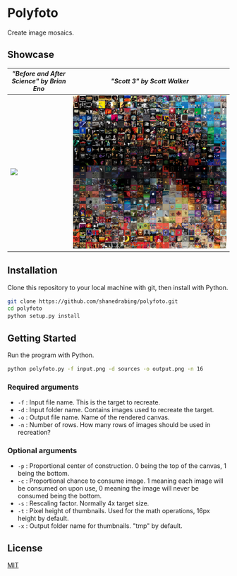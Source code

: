 # Polyfoto

Create image mosaics.

## Showcase

*"Before and After Science" by Brian Eno*|*"Scott 3" by Scott Walker*
-|-
<img src="docs/bna_science_mosaic.jpg" width="100%" height="auto">|<img src="docs/scott3_mosaic.jpg" width="100%" height="auto">

## Installation

Clone this repository to your local machine with git, then install with
Python.

```bash
git clone https://github.com/shanedrabing/polyfoto.git
cd polyfoto
python setup.py install
```

## Getting Started

Run the program with Python.

```bash
python polyfoto.py -f input.png -d sources -o output.png -n 16
```

### Required arguments

- `-f` : Input file name. This is the target to recreate.
- `-d` : Input folder name. Contains images used to recreate the target.
- `-o` : Output file name. Name of the rendered canvas.
- `-n` : Number of rows. How many rows of images should be used in recreation?

### Optional arguments

- `-p` : Proportional center of construction. 0 being the top of the canvas, 1
  being the bottom.
- `-c` : Proportional chance to consume image. 1 meaning each image will be consumed on upon use, 0 meaning the image will never be consumed
  being the bottom.
- `-s` : Rescaling factor. Normally 4x target size.
- `-t` : Pixel height of thumbnails. Used for the math operations, 16px height
  by default.
- `-x` : Output folder name for thumbnails. "tmp" by default.

## License

[MIT](https://choosealicense.com/licenses/mit/)
